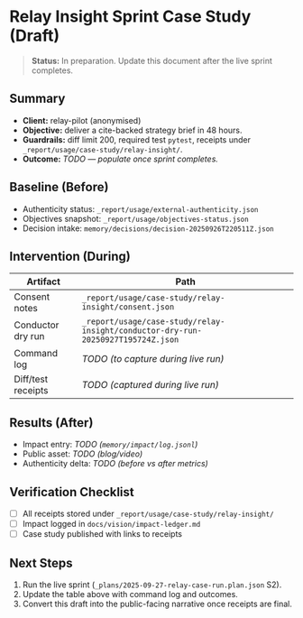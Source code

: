 # Relay Insight Sprint Case Study (Draft)

> **Status:** In preparation. Update this document after the live sprint completes.

## Summary
- **Client:** relay-pilot (anonymised)
- **Objective:** deliver a cite-backed strategy brief in 48 hours.
- **Guardrails:** diff limit 200, required test `pytest`, receipts under
  `_report/usage/case-study/relay-insight/`.
- **Outcome:** _TODO — populate once sprint completes._

## Baseline (Before)
- Authenticity status: `_report/usage/external-authenticity.json`
- Objectives snapshot: `_report/usage/objectives-status.json`
- Decision intake: `memory/decisions/decision-20250926T220511Z.json`

## Intervention (During)
| Artifact | Path |
| --- | --- |
| Consent notes | `_report/usage/case-study/relay-insight/consent.json` |
| Conductor dry run | `_report/usage/case-study/relay-insight/conductor-dry-run-20250927T195724Z.json` |
| Command log | _TODO (to capture during live run)_ |
| Diff/test receipts | _TODO (captured during live run)_ |

## Results (After)
- Impact entry: _TODO (`memory/impact/log.jsonl`)_
- Public asset: _TODO (blog/video)_
- Authenticity delta: _TODO (before vs after metrics)_

## Verification Checklist
- [ ] All receipts stored under `_report/usage/case-study/relay-insight/`
- [ ] Impact logged in `docs/vision/impact-ledger.md`
- [ ] Case study published with links to receipts

## Next Steps
1. Run the live sprint (`_plans/2025-09-27-relay-case-run.plan.json` S2).
2. Update the table above with command log and outcomes.
3. Convert this draft into the public-facing narrative once receipts are final.
